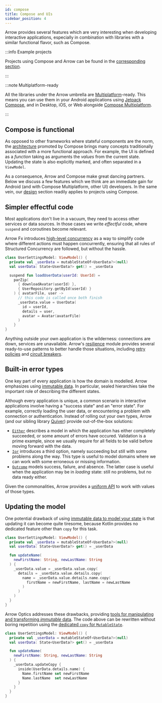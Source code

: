 ```yaml
---
id: compose
title: Compose and UIs
sidebar_position: 4
---
```


Arrow provides several features which are very interesting when developing 
interactive applications, especially in combination with libraries with a
similar functional flavor, such as Compose.

:::info Example projects

Projects using Compose and Arrow can be found in the
[corresponding section](../../projects/).

:::

:::note Multiplatform-ready

All the libraries under the Arrow umbrella are 
[Multiplatform](https://kotlinlang.org/docs/multiplatform.html)-ready.
This means you can use them in your Android applications using
[Jetpack Compose](https://developer.android.com/jetpack/compose),
and in Desktop, iOS, or Web alongside
[Compose Multiplatform](https://www.jetbrains.com/lp/compose-multiplatform/).

:::

## Compose is functional

As opposed to other frameworks where stateful components are the norm, the
[architecture](https://developer.android.com/jetpack/compose/architecture)
promoted by Compose brings many concepts traditionally associated with a
more functional approach. For example, the UI is defined as a _function_
taking as arguments the _values_ from the current state. Updating the state
is also explicitly marked, and often separated in a `ViewModel`.

As a consequence, Arrow and Compose make great dancing partners. Below we
discuss a few features which we think are an immediate gain for Android
(and with Compose Multiplatform, other UI) developers. In the same vein, our
[design](../../design/) section readily applies to projects using Compose. 

## Simpler effectful code

Most applications don't live in a vacuum, they need to access other services
or data sources. In those cases we write _effectful_ code, where `suspend` and
coroutines become relevant.

Arrow Fx introduces
[high-level concurrency](../../coroutines/parallel/) as a way to simplify code
where different actions must happen concurrently, ensuring that all rules
of Structured Concurrency are followed, but without the hassle.

```kotlin
class UserSettingsModel: ViewModel() {
  private val _userData = mutableStateOf<UserData?>(null)
  val userData: State<UserData?> get() = _userData

  suspend fun loadUserData(userId: UserId) =
    parZip(
      { downloadAvatar(userId) },
      { UserRepository.getById(userId) }
    ) { avatarFile, user ->
      // this code is called once both finish
      _userData.value = UserData(
        id = userId,
        details = user,
        avatar = Avatar(avatarFile)
      )
    }
}
```

Anything outside your own application is the wilderness: connections are
down, services are unavailable. Arrow's [resilience](../../resilience/)
module provides several ready-to-use patterns to better handle those situations,
including [retry policies](../../resilience/retry-and-repeat/)
and [circuit breakers](../../resilience/circuitbreaker/).

## Built-in error types

One key part of every application is how the domain is modelled.
Arrow emphasizes using [immutable data](../../design/domain-modeling/).
In particular, sealed hierarchies take the important role of describing the
different states.

Although every application is unique, a common scenario in interactive
applications involve having a "success state" and an "error state".
For example, correctly loading the user data, or encountering a problem
with connection or authentication. Instead of rolling out your own types,
Arrow (and our sibling library [Quiver](https://cashapp.github.io/quiver/))
provide out-of-the-box solutions:

- [`Either`](../../typed-errors/either-and-ior/) describes a model
  in which the application has either completely succeeded, or
  some amount of errors have occured. Validation is a prime example,
  since we usually require for all fields to be valid before
  moving forward with the data.
- [`Ior`](../../typed-errors/either-and-ior/) introduces a third
  option, namely succeeding but still with some problems along the way.
  This type is useful to model domains where we can work with some
  erroneous or missing information.
- [`Outcome`](https://cashapp.github.io/quiver/-quiver%20-library/app.cash.quiver/-outcome/index.html)
  models success, failure, and absence. The latter case is useful
  when the application may be in _loading_ state: still no problems,
  but no data ready either.

Given the commonalities, Arrow provides a [uniform API](../../typed-errors/working-with-typed-errors/)
to work with values of those types.

## Updating the model

One potential drawback of using
[immutable data to model your state](../../design/domain-modeling/)
is that updating it can become quite tiresome, because Kotlin provides
no dedicated feature other than `copy` for this task.

```kotlin
class UserSettingsModel: ViewModel() {
  private val _userData = mutableStateOf<UserData?>(null)
  val userData: State<UserData?> get() = _userData

  fun updateName(
    newFirstName: String, newLastName: String
  ) {
    _userData.value = _userData.value.copy(
      details = _userData.value.details.copy(
        name = _userData.value.details.name.copy(
          firstName = newFirstName, lastName = newLastName
        )
      )
    )
  }
}
```

Arrow Optics addresses these drawbacks, providing 
[tools for manipulating and transforming _immutable_ data](../../immutable-data/intro/).
The code above can be rewritten without boring repetition using
the [dedicated `copy` for `MutableState`](../../immutable-data/lens/#more-powerful-copy).

```kotlin
class UserSettingsModel: ViewModel() {
  private val _userData = mutableStateOf<UserData?>(null)
  val userData: State<UserData?> get() = _userData

  fun updateName(
    newFirstName: String, newLastName: String
  ) {
    _userData.updateCopy {
      inside(UserData.details.name) {
        Name.firstName set newFirstName
        Name.lastName  set newLastName
      }
    }
  }
}
```
